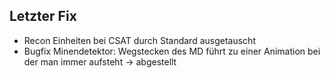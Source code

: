 ## Letzter Fix
- Recon Einheiten bei CSAT durch Standard ausgetauscht
- Bugfix Minendetektor: Wegstecken des MD führt zu einer Animation bei der man immer aufsteht -> abgestellt